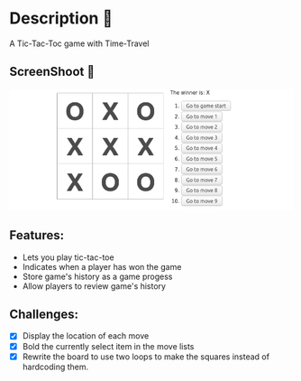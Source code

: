 # Description :book:
A Tic-Tac-Toc game with Time-Travel 

## ScreenShoot 📸
![Gato](images/screenShoot.png)


## Features:
- Lets you play tic-tac-toe
- Indicates when a player has won the game
- Store game's history as a game progess
- Allow players to review game's history

## Challenges:
- [x] Display the location of each move
- [x] Bold the currently select item in the move lists
- [x] Rewrite the board to use two loops to make the squares instead of hardcoding them.   